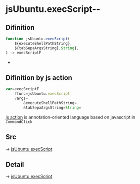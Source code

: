 # jsUbuntu.execScript--

## Difinition

```js.js
function jsUbuntu.execScript(
	${executeShellPathString},
	${tabSepaArgsString},String},
) -> execScriptF
```

- 


## Difinition by js action

```js.js
var=execScriptF
	?func=jsUbuntu.execScript
	?args=
		&executeShellPathString=
		&tabSepaArgsString=String=
```

[js action](#) is annotation-oriented language based on javascript in `CommandClick`



## Src

-> [jsUbuntu.execScript](https://github.com/puutaro/CommandClick/blob/master/app/src/main/java/com/puutaro/commandclick/fragment_lib/terminal_fragment/js_interface/JsUbuntu.kt#L35)

## Detail

-> [jsUbuntu.execScript](https://github.com/puutaro/CommandClick/blob/master/md/developer/js_interface/details/JsUbuntu/execScript.md)
